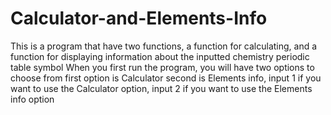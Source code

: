 # Calculator-and-Elements-Info
This is a program that have two functions, a function for calculating, and a function for displaying information about the inputted chemistry periodic table symbol 
When you first run the program, you will have two options to choose from
first option is Calculator second is Elements info, input 1 if you want to use the Calculator option, input 2 if
you want to use the Elements info option
